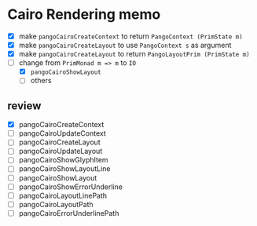 Cairo Rendering memo
====================

* [x] make `pangoCairoCreateContext` to return `PangoContext (PrimState m)`
* [x] make `pangoCairoCreateLayout` to use `PangoContext s` as argument
* [x] make `pangoCairoCreateLayout` to return `PangoLayoutPrim (PrimState m)`
* [ ] change from `PrimMonad m => m` to `IO`
	+ [x] `pangoCairoShowLayout`
	+ [ ] others

review
------

* [x] pangoCairoCreateContext
* [ ] pangoCairoUpdateContext
* [ ] pangoCairoCreateLayout
* [ ] pangoCairoUpdateLayout
* [ ] pangoCairoShowGlyphItem
* [ ] pangoCairoShowLayoutLine
* [ ] pangoCairoShowLayout
* [ ] pangoCairoShowErrorUnderline
* [ ] pangoCairoLayoutLinePath
* [ ] pangoCairoLayoutPath
* [ ] pangoCairoErrorUnderlinePath
